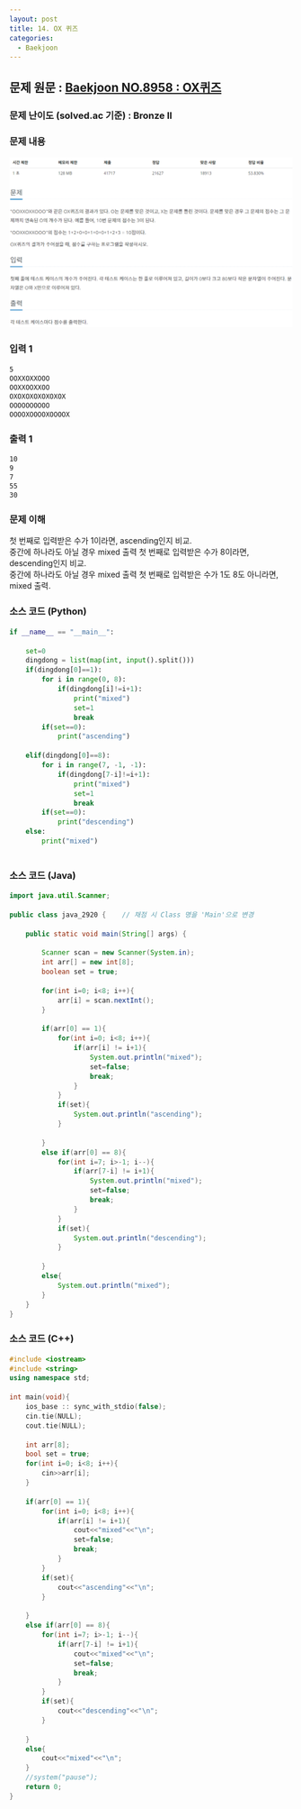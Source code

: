 ```yaml
---
layout: post
title: 14. OX 퀴즈
categories:
  - Baekjoon
---
```


## 문제 원문 : [Baekjoon NO.8958 : OX퀴즈](https://www.acmicpc.net/problem/8958)  

### 문제 난이도 (solved.ac 기준) : Bronze II  

### 문제 내용
![8958_OX_quiz](/assets/images/Baekjoon/8958_OX_quiz.PNG)  

### 입력 1
```
5
OOXXOXXOOO
OOXXOOXXOO
OXOXOXOXOXOXOX
OOOOOOOOOO
OOOOXOOOOXOOOOX
```
### 출력 1
```
10
9
7
55
30
```  

### 문제 이해
첫 번째로 입력받은 수가 1이라면, ascending인지 비교.  
중간에 하나라도 아닐 경우 mixed 출력
첫 번째로 입력받은 수가 8이라면, descending인지 비교.  
중간에 하나라도 아닐 경우 mixed 출력
첫 번째로 입력받은 수가 1도 8도 아니라면, mixed 출력.

### 소스 코드 (Python)
```python
if __name__ == "__main__":
    
    set=0
    dingdong = list(map(int, input().split()))
    if(dingdong[0]==1):
        for i in range(0, 8):
            if(dingdong[i]!=i+1):
                print("mixed")
                set=1
                break
        if(set==0):
            print("ascending")

    elif(dingdong[0]==8):
        for i in range(7, -1, -1):
            if(dingdong[7-i]!=i+1):
                print("mixed")
                set=1
                break
        if(set==0):
            print("descending")
    else:
        print("mixed")
        

```  


### 소스 코드 (Java)
```java
import java.util.Scanner;

public class java_2920 {    // 채점 시 Class 명을 'Main'으로 변경

    public static void main(String[] args) {
        
        Scanner scan = new Scanner(System.in);
        int arr[] = new int[8];
        boolean set = true;

        for(int i=0; i<8; i++){
            arr[i] = scan.nextInt();
        }
            
        if(arr[0] == 1){
            for(int i=0; i<8; i++){
                if(arr[i] != i+1){
                    System.out.println("mixed");
                    set=false;
                    break;
                }
            }
            if(set){
                System.out.println("ascending");
            }
            
        }
        else if(arr[0] == 8){
            for(int i=7; i>-1; i--){
                if(arr[7-i] != i+1){
                    System.out.println("mixed");
                    set=false;
                    break;
                }
            }
            if(set){
                System.out.println("descending");
            }
            
        }
        else{
            System.out.println("mixed");
        }
    }   
}
```  

### 소스 코드 (C++)

```cpp
#include <iostream>
#include <string>
using namespace std;

int main(void){
    ios_base :: sync_with_stdio(false);
    cin.tie(NULL);
    cout.tie(NULL);

    int arr[8];
    bool set = true;
    for(int i=0; i<8; i++){
        cin>>arr[i];
    }
        
    if(arr[0] == 1){
        for(int i=0; i<8; i++){
            if(arr[i] != i+1){
                cout<<"mixed"<<"\n";
                set=false;
                break;
            }
        }
        if(set){
            cout<<"ascending"<<"\n";
        }
        
    }
    else if(arr[0] == 8){
        for(int i=7; i>-1; i--){
            if(arr[7-i] != i+1){
                cout<<"mixed"<<"\n";
                set=false;
                break;
            }
        }
        if(set){
            cout<<"descending"<<"\n";
        }
        
    }
    else{
        cout<<"mixed"<<"\n";
    }
    //system("pause");
    return 0;
}

```

